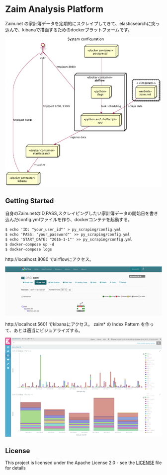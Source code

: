 # Zaim Analysis Platform

Zaim.net の家計簿データを定期的にスクレイプしてきて、elasticsearchに突っ込んで、kibanaで描画するためのdockerプラットフォームです。

![system_config](images/system_config.png)

## Getting Started

自身のZaim.netのID,PASS,スクレイピングしたい家計簿データの開始日を書き込んだconfig.ymlファイルを作り、dockerコンテナを起動する。
```{bash}
$ echo 'ID: "your_user_id"' > py_scraping/config.yml
$ echo 'PASS: "your_password"' >> py_scraping/config.yml
$ echo 'START_DATE: "2016-1-1"' >> py_scraping/config.yml
$ docker-compose up -d
$ docker-compose logs
```

http://localhost:8080 でairflowにアクセス。

![system_config](images/airflow_image.png)

http://localhost:5601 でkibanaにアクセス。
zaim* の Index Pattern を作って、あとは適当にビジュアライズする。

![system_config](images/kibana_image.png)

## License

This project is licensed under the Apache License 2.0 - see the [LICENSE](LICENSE) file for details
